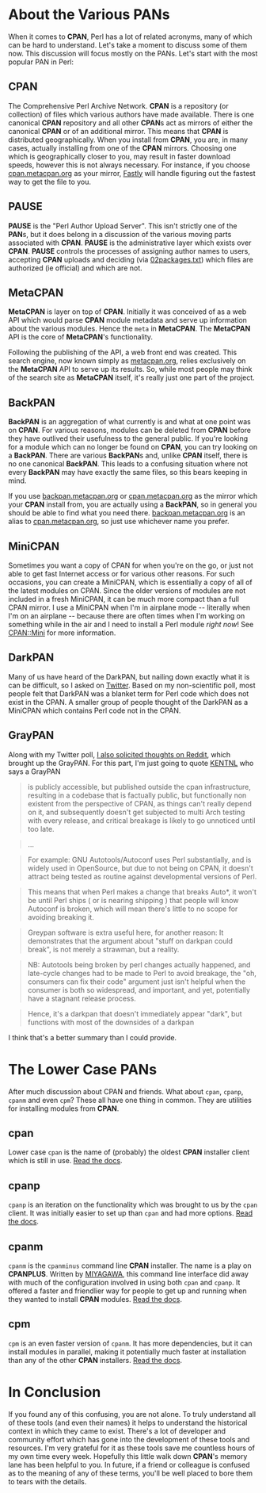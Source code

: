 # About the Various PANs

When it comes to **CPAN**, Perl has a lot of related acronyms, many of which can be hard to understand.  Let's take a moment to discuss some of them now.  This discussion will focus mostly on the PANs.  Let's start with the most popular PAN in Perl:

## CPAN

The Comprehensive Perl Archive Network.  **CPAN** is a repository (or collection) of files which various authors have made available.  There is one canonical **CPAN** repository and all other **CPAN**s act as mirrors of either the canonical **CPAN** or of an additional mirror.  This means that **CPAN** is distributed geographically.  When you install from **CPAN**, you are, in many cases, actually installing from one of the **CPAN** mirrors.  Choosing one which is geographically closer to you, may result in faster download speeds, however this is not always necessary.  For instance, if you choose [cpan.metacpan.org](https://cpan.metacpan.org) as your mirror, [Fastly](https://www.fastly.com/) will handle figuring out the fastest way to get the file to you.

## PAUSE

**PAUSE** is the "Perl Author Upload Server".  This isn't strictly one of the **PAN**s, but it does belong in a discussion of the various moving parts associated with **CPAN**.  **PAUSE** is the administrative layer which exists over **CPAN**.  **PAUSE** controls the processes of assigning author names to users, accepting **CPAN** uploads and deciding (via [02packages.txt](https://cpan.metacpan.org/modules/02packages.details.txt)) which files are authorized (ie official) and which are not.

## MetaCPAN

**MetaCPAN** is layer on top of **CPAN**.  Initially it was conceived of as a web API which would parse **CPAN** module metadata and serve up information about the various modules.  Hence the `meta` in **MetaCPAN**.  The **MetaCPAN** API is the core of **MetaCPAN**'s functionality.

Following the publishing of the API, a web front end was created. This search engine, now known simply as [metacpan.org](https://metacpan.org), relies exclusively on the **MetaCPAN** API to serve up its results.  So, while most people may think of the search site as **MetaCPAN** itself, it's really just one part of the project.

## BackPAN

**BackPAN** is an aggregation of what currently is and what at one point was on **CPAN**.  For various reasons, modules can be deleted from **CPAN** before they have outlived their usefulness to the general public.  If you're looking for a module which can no longer be found on **CPAN**, you can try looking on a **BackPAN**.  There are various **BackPAN**s and, unlike **CPAN** itself, there is no one canonical **BackPAN**.  This leads to a confusing situation where not every **BackPAN** may have exactly the same files, so this bears keeping in mind.

If you use [backpan.metacpan.org](https://backpan.metacpan.org) or [cpan.metacpan.org](https://cpan.metacpan.org) as the mirror which your **CPAN** install from, you are actually using a **BackPAN**, so in general you should be able to find what you need there. [backpan.metacpan.org](https://backpan.metacpan.org) is an alias to [cpan.metacpan.org](https://cpan.metacpan.org), so just use whichever name you prefer.

## MiniCPAN

Sometimes you want a copy of CPAN for when you're on the go, or just not able to get fast Internet access or for various other reasons.  For such occasions, you can create a MiniCPAN, which is essentially a copy of all of the latest modules on CPAN.  Since the older versions of modules are not included in a fresh MiniCPAN, it can be much more compact than a full CPAN mirror.  I use a MiniCPAN when I'm in airplane mode -- literally when I'm on an airplane -- because there are often times when I'm working on something while in the air and I need to install a Perl module *right now*!  See [CPAN::Mini](https://metacpan.org/pod/CPAN::Mini) for more information.

## DarkPAN

Many of us have heard of the DarkPAN, but nailing down exactly what it is can be difficult, so I asked on [Twitter](https://twitter.com/olafalders/status/1034113626960011264).  Based on my non-scientific poll, most people felt that DarkPAN was a blanket term for Perl code which does not exist in the CPAN.  A smaller group of people thought of the DarkPAN as a MiniCPAN which contains Perl code not in the CPAN.

## GrayPAN

Along with my Twitter poll, [I also solicited thoughts on Reddit](https://www.reddit.com/r/perl/comments/9aqipz/what_is_the_darkpan/), which brought up the GrayPAN.  For this part, I'm just going to quote [KENTNL](https://metacpan.org/author/KENTNL) who says a GrayPAN

> is publicly accessible, but published outside the cpan infrastructure, resulting in a codebase that is factually public, but functionally non existent from the perspective of CPAN, as things can't really depend on it, and subsequently doesn't get subjected to multi Arch testing with every release, and critical breakage is likely to go unnoticed until too late.

> ...

>For example: GNU Autotools/Autoconf uses Perl substantially, and is widely used in OpenSource, but due to not being on CPAN, it doesn't attract being tested as routine against developmental versions of Perl.

>This means that when Perl makes a change that breaks Auto*, it won't be until Perl ships ( or is nearing shipping ) that people will know Autoconf is broken, which will mean there's little to no scope for avoiding breaking it.

>Greypan software is extra useful here, for another reason: It demonstrates that the argument about "stuff on darkpan could break", is not merely a strawman, but a reality.

>NB: Autotools being broken by perl changes actually happened, and late-cycle changes had to be made to Perl to avoid breakage, the "oh, consumers can fix their code" argument just isn't helpful when the consumer is both so widespread, and important, and yet, potentially have a stagnant release process.

>Hence, it's a darkpan that doesn't immediately appear "dark", but functions with most of the downsides of a darkpan

I think that's a better summary than I could provide.

# The Lower Case PANs

After much discussion about CPAN and friends.  What about `cpan`, `cpanp`, `cpanm` and even `cpm`?  These all have one thing in common.  They are utilities for installing modules from **CPAN**.

## cpan

Lower case `cpan` is the name of (probably) the oldest **CPAN** installer client which is still in use.  [Read the docs](https://metacpan.org/pod/cpan).

## cpanp

`cpanp` is an iteration on the functionality which was brought to us by the `cpan` client.  It was initially easier to set up than `cpan` and had more options. [Read the docs](https://metacpan.org/pod/distribution/CPANPLUS/bin/cpanp).

## cpanm

`cpanm` is the `cpanminus` command line **CPAN** installer.  The name is a play on **CPANPLUS**.  Written by [MIYAGAWA](https://metacpan.org/author/MIYAGAWA), this command line interface did away with much of the configuration involved in using both `cpan` and `cpanp`.  It offered a faster and friendlier way for people to get up and running when they wanted to install **CPAN** modules. [Read the docs](https://metacpan.org/pod/cpanm).

## cpm

`cpm` is an even faster version of `cpanm`.  It has more dependencies, but it can install modules in parallel, making it potentially much faster at installation than any of the other **CPAN** installers.  [Read the docs](https://metacpan.org/pod/App::cpm).

# In Conclusion

If you found any of this confusing, you are not alone.  To truly understand all of these tools (and even their names) it helps to understand the historical context in which they came to exist.  There's a lot of developer and community effort which has gone into the development of these tools and resources.  I'm very grateful for it as these tools save me countless hours of my own time every week. Hopefully this little walk down **CPAN**'s memory lane has been helpful to you.  In future, if a friend or colleague is confused as to the meaning of any of these terms, you'll be well placed to bore them to tears with the details.

